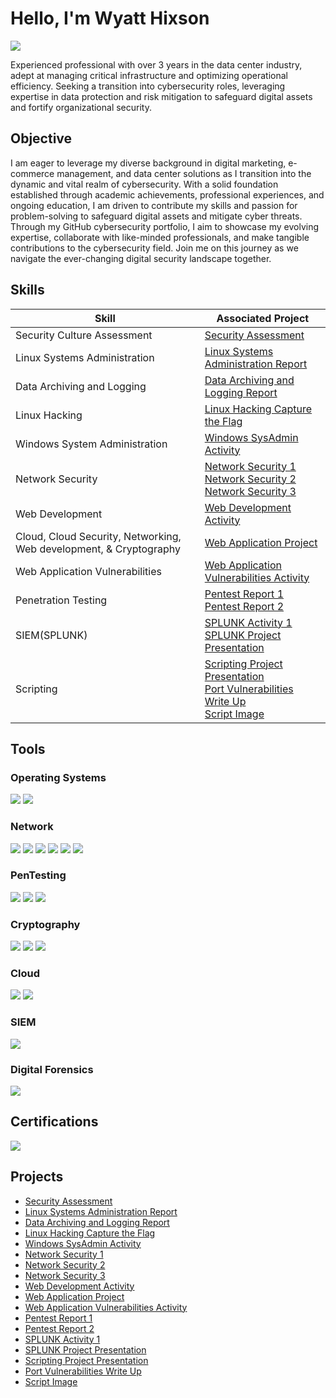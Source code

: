 # Hello, I'm Wyatt Hixson
<a href="https://www.linkedin.com/in/wyatt-hixson"><img src="https://img.shields.io/badge/-LinkedIn-0072b1?&style=for-the-badge&logo=linkedin&logoColor=white" /></a>


Experienced professional with over 3 years in the data center industry, adept at managing critical infrastructure and optimizing operational efficiency. Seeking a transition into cybersecurity roles, leveraging expertise in data protection and risk mitigation to safeguard digital assets and fortify organizational security.

## Objective

I am eager to leverage my diverse background in digital marketing, e-commerce management, and data center solutions as I transition into the dynamic and vital realm of cybersecurity. With a solid foundation established through academic achievements, professional experiences, and ongoing education, I am driven to contribute my skills and passion for problem-solving to safeguard digital assets and mitigate cyber threats. Through my GitHub cybersecurity portfolio, I aim to showcase my evolving expertise, collaborate with like-minded professionals, and make tangible contributions to the cybersecurity field. Join me on this journey as we navigate the ever-changing digital security landscape together.

## Skills
| Skill                                         | Associated Project         |
|-----------------------------------------------|----------------------------|
| Security Culture Assessment                   | <a href="https://docs.google.com/document/d/1oaf_eYUpWIoY9kuZyC9zbmuJz0--7EW9ooMTiQaMpQ8/edit?usp=sharing">Security Assessment</a>|
| Linux Systems Administration | <a href="https://docs.google.com/document/d/1JMgvWZ0kpP8qywkFYDwM1XBr5aK7r2Nnc9tzvXNwEQc/edit?usp=sharing">Linux Systems Administration Report</a>|
| Data Archiving and Logging         | <a href="https://docs.google.com/document/d/1pUrsGVplMHlp6iWNTPIKWhxndaRuLa7xmo_XbN7JW-E/edit?usp=sharing">Data Archiving and Logging Report</a>|
| Linux Hacking      |  <a href="https://docs.google.com/document/d/1uIzxSx-P7bEILw7KMpWYb4dla4CU7wFcCYmO8_l0zUM/edit?usp=sharing">Linux Hacking Capture the Flag</a>|
| Windows System Administration                 | <a href="https://docs.google.com/document/d/1vW6BLgzR1N6tShW7Ef-D7yY59Fvh1eq66pbgf9d0qUA/edit?usp=sharing">Windows SysAdmin Activity</a>|
| Network Security | <a href="https://docs.google.com/document/d/1Khqjprdxh_9RSjirTwumEygBlEj29iIHfSu-CKjGxRU/edit?usp=sharing">Network Security 1</a><br><a href="https://docs.google.com/document/d/19KYtDUex5rFacoeZriRMvJGVcv44u6L4AhZNCc--Gn8/edit?usp=sharing">Network Security 2</a><br><a href="https://docs.google.com/document/d/1XXc91DEqARicz5A0GpqvglemqKV7mAS4vFtIJ935jMQ/edit?usp=sharing">Network Security 3</a>|
| Web Development                 | <a href="https://docs.google.com/document/d/1xcQqHM64UkdYcLSsywKg8jQIZCQlAx7QJwJFyh1ZxA4/edit?usp=sharing"> Web Development Activity</a>|
| Cloud, Cloud Security, Networking, Web development, & Cryptography                 | <a href="https://docs.google.com/document/d/1vVHpNKuPA0Os_LUX3WMc2aLNBaINW0cKdJkCL-rfPTQ/edit?usp=sharing"> Web Application Project</a>|
| Web Application Vulnerabilities                 | <a href="https://docs.google.com/document/d/1kncobzT3etMJFQwjnX_69OOES0OD8sMu4uQXqY0OtfM/edit?usp=sharing"> Web Application Vulnerabilities Activity</a>|
| Penetration Testing                  | <a href="https://docs.google.com/document/d/1HU7TiSEbdy3VmI8UEMTToHItw--eYI2ssxn4kEnJqFA/edit?usp=sharing"> Pentest Report 1</a><br><a href="https://docs.google.com/document/d/1BXQM77lQoqzSVsp1bvtDl-doUApWvhO35p6dqYBungI/edit?usp=sharing"> Pentest Report 2</a>|
| SIEM(SPLUNK)                 | <a href="https://docs.google.com/document/d/12ed4lz7aN9_YKDbbJeRrdH57BQvaI_omFAeGQMoOI48/edit?usp=sharing"> SPLUNK Activity 1</a><br><a href="https://docs.google.com/presentation/d/1KdwxHnTefwv6fC3Mh-g-wVxbv0Md-GxA9MV_1d4-2UQ/edit?usp=sharing"> SPLUNK Project Presentation</a>|
| Scripting                 | <a href="https://docs.google.com/presentation/d/14FAc_drW08G7e7fn_2_YvbyTxq6Tf_-na0dsDSxvpsg/edit?usp=sharing"> Scripting Project Presentation</a><br><a href="https://docs.google.com/document/d/1U5_b69cHx_bAsBJIcqeJaXZJuu7p6zWK32r_YjBlDVA/edit?usp=sharing"> Port Vulnerabilities Write Up</a><br><a href="https://drive.google.com/file/d/1i2fKK9XPOV4p5VFlYh6d0tyD1IotJBSZ/view?usp=sharing"> Script Image</a>|



## Tools

### Operating Systems
<div>
    <img src="https://img.shields.io/badge/-Linux-FCC624?&style=for-the-badge&logo=Linux&logoColor=black" />
<img src="https://img.shields.io/badge/-Windows-0078D6?&style=for-the-badge&logo=Windows&logoColor=white" />
</div>

### Network
<div>
    <img src="https://img.shields.io/badge/-Wireshark-1679A7?&style=for-the-badge&logo=Wireshark&logoColor=white" />
    <img src="https://img.shields.io/badge/-Snort-FF4500?&style=for-the-badge&logo=Snort&logoColor=white" />
    <img src="https://img.shields.io/badge/-Security_Onion-3F61B1?&style=for-the-badge&logo=Security-Onion&logoColor=white" />
    <img src="https://img.shields.io/badge/-Zenmap-000000?&style=for-the-badge&logo=Nmap&logoColor=white" />
    <img src="https://img.shields.io/badge/-Burp_Suite-FF6600?&style=for-the-badge&logo=Burp%20Suite&logoColor=white" />
    <img src="https://img.shields.io/badge/-Foxy_Proxy-FF6600?&style=for-the-badge&logo=Foxy%20Proxy&logoColor=white" />
</div>

### PenTesting
<div>
    <img src="https://img.shields.io/badge/-Recon.ng-000000?&style=for-the-badge&logo=recon-ng&logoColor=white" />
    <img src="https://img.shields.io/badge/-Shodan.io-FF6600?&style=for-the-badge&logo=Shodan&logoColor=white" />
    <img src="https://img.shields.io/badge/-Metasploit-339933?&style=for-the-badge&logo=Metasploit&logoColor=white" />
</div>

### Cryptography
<div>
    <img src="https://img.shields.io/badge/-OpenSSL-721412?&style=for-the-badge&logo=OpenSSL&logoColor=white" />
    <img src="https://img.shields.io/badge/-GPG-0093D0?&style=for-the-badge&logo=GNU%20Privacy%20Guard&logoColor=white" />
    <img src="https://img.shields.io/badge/-Hashcat-2E2E2E?&style=for-the-badge&logo=Hashcat&logoColor=white" />
</div>

### Cloud
<div>
    <img src="https://img.shields.io/badge/-Microsoft_Azure-0089D6?&style=for-the-badge&logo=Microsoft%20Azure&logoColor=white" />
    <img src="https://img.shields.io/badge/-Docker-2496ED?&style=for-the-badge&logo=Docker&logoColor=white" />
</div>

### SIEM
<div>
    <img src="https://img.shields.io/badge/-Splunk-000000?&style=for-the-badge&logo=Splunk&logoColor=white" />
</div>

### Digital Forensics
<div>
    <img src="https://img.shields.io/badge/-Autopsy-000000?&style=for-the-badge&logo=Autopsy&logoColor=white" />
</div>

## Certifications
<div>
<img src="https://img.shields.io/badge/-Security%2B-FF0000?&style=for-the-badge&logo=CompTIA&logoColor=white" />
</div>

## Projects
- <a href="https://docs.google.com/document/d/1oaf_eYUpWIoY9kuZyC9zbmuJz0--7EW9ooMTiQaMpQ8/edit?usp=sharing">Security Assessment</a>
- <a href="https://docs.google.com/document/d/1JMgvWZ0kpP8qywkFYDwM1XBr5aK7r2Nnc9tzvXNwEQc/edit?usp=sharing">Linux Systems Administration Report</a>
- <a href="https://docs.google.com/document/d/1pUrsGVplMHlp6iWNTPIKWhxndaRuLa7xmo_XbN7JW-E/edit?usp=sharing">Data Archiving and Logging Report</a>
- <a href="https://docs.google.com/document/d/1uIzxSx-P7bEILw7KMpWYb4dla4CU7wFcCYmO8_l0zUM/edit?usp=sharing">Linux Hacking Capture the Flag</a>
- <a href="https://docs.google.com/document/d/1vW6BLgzR1N6tShW7Ef-D7yY59Fvh1eq66pbgf9d0qUA/edit?usp=sharing">Windows SysAdmin Activity</a>
- <a href="https://docs.google.com/document/d/1Khqjprdxh_9RSjirTwumEygBlEj29iIHfSu-CKjGxRU/edit?usp=sharing">Network Security 1</a>
- <a href="https://docs.google.com/document/d/19KYtDUex5rFacoeZriRMvJGVcv44u6L4AhZNCc--Gn8/edit?usp=sharing">Network Security 2</a>
- <a href="https://docs.google.com/document/d/1XXc91DEqARicz5A0GpqvglemqKV7mAS4vFtIJ935jMQ/edit?usp=sharing">Network Security 3</a>
- <a href="https://docs.google.com/document/d/1xcQqHM64UkdYcLSsywKg8jQIZCQlAx7QJwJFyh1ZxA4/edit?usp=sharing"> Web Development Activity</a>
- <a href="https://docs.google.com/document/d/1vVHpNKuPA0Os_LUX3WMc2aLNBaINW0cKdJkCL-rfPTQ/edit?usp=sharing"> Web Application Project</a>
- <a href="https://docs.google.com/document/d/1kncobzT3etMJFQwjnX_69OOES0OD8sMu4uQXqY0OtfM/edit?usp=sharing"> Web Application Vulnerabilities Activity</a>
- <a href="https://docs.google.com/document/d/1HU7TiSEbdy3VmI8UEMTToHItw--eYI2ssxn4kEnJqFA/edit?usp=sharing"> Pentest Report 1</a>
- <a href="https://docs.google.com/document/d/1BXQM77lQoqzSVsp1bvtDl-doUApWvhO35p6dqYBungI/edit?usp=sharing"> Pentest Report 2</a>
- <a href="https://docs.google.com/document/d/12ed4lz7aN9_YKDbbJeRrdH57BQvaI_omFAeGQMoOI48/edit?usp=sharing"> SPLUNK Activity 1</a>
- <a href="https://docs.google.com/presentation/d/1KdwxHnTefwv6fC3Mh-g-wVxbv0Md-GxA9MV_1d4-2UQ/edit?usp=sharing"> SPLUNK Project Presentation</a>
- <a href="https://docs.google.com/presentation/d/14FAc_drW08G7e7fn_2_YvbyTxq6Tf_-na0dsDSxvpsg/edit?usp=sharing"> Scripting Project Presentation</a>
- <a href="https://docs.google.com/document/d/1U5_b69cHx_bAsBJIcqeJaXZJuu7p6zWK32r_YjBlDVA/edit?usp=sharing"> Port Vulnerabilities Write Up</a>
- <a href="https://drive.google.com/file/d/1i2fKK9XPOV4p5VFlYh6d0tyD1IotJBSZ/view?usp=sharing"> Script Image</a>
